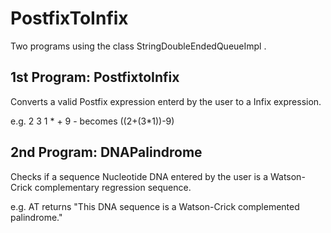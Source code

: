 # PostfixToInfix 
Two programs using the class StringDoubleEndedQueueImpl <T>. 
## 1st Program: PostfixtoInfix 
  Converts a valid Postfix expression enterd by the user to a Infix expression.
  
  e.g. 2 3 1 * + 9 - becomes ((2+(3*1))-9)
  
## 2nd Program: DNAPalindrome 
  Checks if a sequence Nucleotide DNA entered by the user is a Watson-Crick complementary regression sequence.
  
  e.g. AT returns "This DNA sequence is a Watson-Crick complemented palindrome."
  
